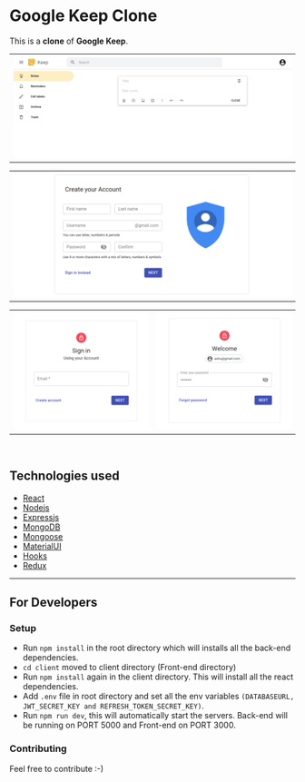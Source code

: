 # Google Keep Clone

This is a **clone** of **Google Keep**.

<div>
  <table><tr><td>
  <img alt="home_page" title="Home page" src="/readme-images/gkc-home.png">
  </td></tr></table>
  <table><tr><td>
  <img alt="signup_page" title="Signup page" src="/readme-images/gkc-signup.png">
  </td></tr></table>
  <table ><tr>
    <td><img alt="signin_email" title="Signin email" src="/readme-images/gkc-signin_email.png"></td>
    <td><img alt="signin_password" title="Signin password" src="/readme-images/gkc-signin_pass.png"></td>
  </tr></table>
</div><br>

## Technologies used

* [React](https://reactjs.org/)
* [Nodejs](https://nodejs.org/en/)
* [Expressjs](https://expressjs.com/)
* [MongoDB](https://www.mongodb.com)
* [Mongoose](http://mongoosejs.com/)
* [MaterialUI](https://material-ui.com)
* [Hooks](https://reactjs.org/docs/hooks-intro.html)
* [Redux](https://redux.js.org/)

______

## For Developers

### Setup

* Run `npm install` in the root directory which will installs all the back-end dependencies.
* `cd client` moved to client directory (Front-end directory)
* Run `npm install` again in the client directory. This will install all the react dependencies.
* Add `.env` file in root directory and set all the env variables `(DATABASEURL, JWT_SECRET_KEY and REFRESH_TOKEN_SECRET_KEY)`.
* Run `npm run dev`, this will automatically start the servers. Back-end will be running on PORT 5000 and Front-end on PORT 3000. 

### Contributing

Feel free to contribute :-)
